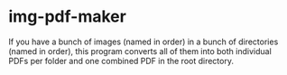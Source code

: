 # img-pdf-maker
If you have a bunch of images (named in order) in a bunch of directories (named in order), this program converts all of them into both individual PDFs per folder and one combined PDF in the root directory.
